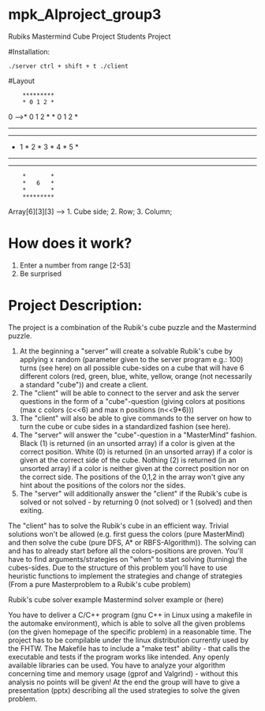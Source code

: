 # mpk_AIproject_group3
Rubiks Mastermind Cube Project
Students Project

#Installation:

``
./server
ctrl + shift + t
./client
``


#Layout

        *********
        * 0 1 2 *
   0 -->* 0 1 2 *
        * 0 1 2 *
*****************************************
*       *       *       *       *       *
*   1   *   2   *   3   *   4   *   5   *
*       *       *       *       *       *
*****************************************
        *       *
        *   6   *
        *       *
        *********

Array[6][3][3] --> 1. Cube side; 2. Row; 3. Column;

# How does it work?

1. Enter a number from range [2-53]
2. Be surprised



# Project Description:

The project is a combination of the Rubik's cube puzzle and the Mastermind puzzle.
1) At the beginning a "server" will create a solvable Rubik's cube by applying x random
(parameter given to the server program e.g.: 100) turns (see here) on all possible
cube-sides on a cube that will have 6 different colors (red, green, blue, white, yellow, orange (not necessarily a standard "cube")) and create a client.
2) The "client" will be able to connect to the server and ask the server questions in the form of a "cube"-question
(giving colors at positions (max c colors (c<<6) and max n positions (n<<9*6)))
3) The "client" will also be able to give commands to the server on how to turn the cube or cube sides in a standardized fashion (see here).
4) The "server" will answer the "cube"-question in a "MasterMind" fashion. Black (1) is returned (in an unsorted array)
 if a color is given at the correct position. White (0) is returned (in an unsorted array) if a color is given at the correct side of the cube.
 Nothing (2) is returned (in an unsorted array) if a color is neither given at the correct position nor on the correct side.
 The positions of the 0,1,2 in the array won't give any hint about the positions of the colors nor the sides.
5) The "server" will additionally answer the "client" if the Rubik's cube is solved or not solved - by returning 0 (not solved) or 1 (solved) and then exiting.

The "client" has to solve the Rubik's cube in an efficient way.
Trivial solutions won't be allowed (e.g. first guess the colors (pure MasterMind) and then solve the cube (pure DFS, A* or RBFS-Algorithm)). The solving can and has to already start before all the colors-positions are proven.
You'll have to find arguments/strategies on "when" to start solving (turning) the cubes-sides.
Due to the structure of this problem you'll have to use heuristic functions to implement the strategies and change of strategies (From a pure Masterproblem to a Rubik's cube problem)

Rubik's cube solver example
Mastermind solver example or (here)

You have to deliver a C/C++ program (gnu C++ in Linux using a makefile in the automake environment), which is able to solve all the given problems (on the given homepage of the specific problem) in a reasonable time.
The project has to be compilable under the linux distribution currently used by the FHTW.
The Makefile has to include a "make test" ability - that calls the executable and tests if the program works like intended.
Any openly available libraries can be used.
You have to analyze your algorithm concerning time and memory usage (gprof and Valgrind) - without this analysis no points will be given!
At the end the group will have to give a presentation (pptx) describing all the used strategies to solve the given problem.
